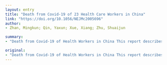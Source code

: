 ```yaml
---
layout: entry
title: "Death from Covid-19 of 23 Health Care Workers in China"
link: "https://doi.org/10.1056/NEJMc2005696"
author:
- Zhan, Mingkun; Qin, Yaxun; Xue, Xiang; Zhu, Shuaijun

summary:
- "Death from Covid-19 of Health Workers in China This report describes the deaths of 23 health care workers, including physicians, surgeons, a nurse, and an electrocardiography technici... This report is based on the deaths from 23 health workers in China. This report identifies the deaths. from covid-19. The deaths include physicians and surgeons. A nurse, electrocardiographers, and a. electrocardiographic technicia... The report explains the deaths in China from the Covid19 of 23 Health Workers. Covid. Health workers died in China this report. It describes the death toll.."

original:
- "Death from Covid-19 of Health Workers in China This report describes the deaths from Covid-19 of 23 health care workers, including physicians, surgeons, a nurse, and an electrocardiography technici..."
---
```


